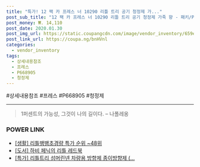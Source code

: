 ```yaml
--- 
title: "특가! 12 팩 카 프레스 너 10290 리틀 트리 공기 청정제 가..." 
post_sub_title: "12 팩 카 프레스 너 10290 리틀 트리 공기 청정제 가죽 향 - 패키/P668905, 상세내용참조" 
post_money: ₩. 14,110 
post_date: 2020.01.30 
post_img_url: https://static.coupangcdn.com/image/vendor_inventory/659e/5539be928ab0867c4877187a317d3973c5e22170afa498c8bb551aa20b30.jpg 
post_link_url: https://coupa.ng/bnHVnl 
categories: 
  - vendor_inventory 
tags: 
  - 상세내용참조 
  - 프레스 
  - P668905 
  - 청정제 
--- 
```

  #상세내용참조 #프레스 #P668905 #청정제 
<hr> 

> 1퍼센트의 가능성, 그것이 나의 길이다. – 나폴레옹 


### POWER LINK

* <a href="https://blog.naver.com/sakai111/221785256390" target="_blank"> [생활] 리틀뱅뱅초경량 특가 순위 ~48위</a>
* <a href="https://blog.naver.com/santokki14/221789934269" target="_blank">[도서] 하비 페닉의 리틀 레드북</a>
* <a href="https://blog.naver.com/santokki14/221790394744" target="_blank">[특가] 리틀트리 섬머린넨 차량용 방향제 종이방향제 (...</a>
